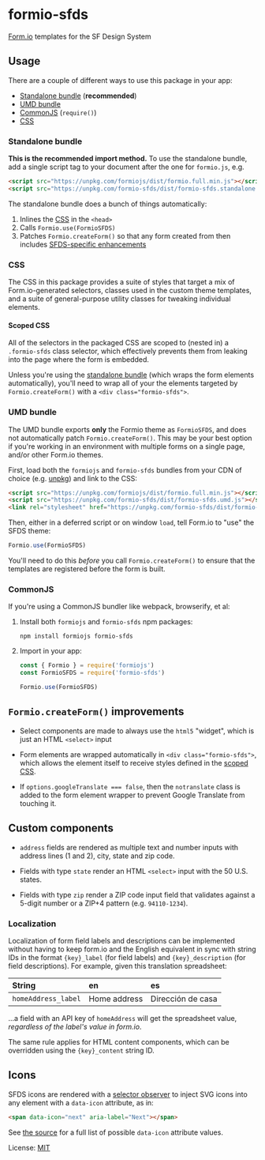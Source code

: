 # formio-sfds
[Form.io] templates for the SF Design System

## Usage
There are a couple of different ways to use this package in your app:

- [Standalone bundle](#standalone-bundle) (**recommended**)
- [UMD bundle](#umd-bundle)
- [CommonJS](#commonjs) (`require()`)
- [CSS](#css)

### Standalone bundle
**This is the recommended import method.** To use the standalone bundle, add a
single script tag to your document after the one for `formio.js`, e.g.

```html
<script src="https://unpkg.com/formiojs/dist/formio.full.min.js"></script>
<script src="https://unpkg.com/formio-sfds/dist/formio-sfds.standalone.js"></script>
```

The standalone bundle does a bunch of things automatically:

1. Inlines the [CSS](#css) in the `<head>`
2. Calls `Formio.use(FormioSFDS)`
2. Patches `Formio.createForm()` so that any form created from then includes
   [SFDS-specific enhancements](#formiocreateform-improvements)

### CSS
The CSS in this package provides a suite of styles that target a mix of
Form.io-generated selectors, classes used in the custom theme templates, and a
suite of general-purpose utility classes for tweaking individual elements.

#### Scoped CSS
All of the selectors in the packaged CSS are scoped to (nested in) a
`.formio-sfds` class selector, which effectively prevents them from leaking
into the page where the form is embedded.

Unless you're using the [standalone bundle](#standalone-bundle) (which wraps
the form elements automatically), you'll need to wrap all of your the elements
targeted by `Formio.createForm()` with a `<div class="formio-sfds">`.

### UMD bundle
The UMD bundle exports **only** the Formio theme as `FormioSFDS`, and does not
automatically patch `Formio.createForm()`. This may be your best option if
you're working in an environment with multiple forms on a single page, and/or
other Form.io themes.

First, load both the `formiojs` and `formio-sfds` bundles from your CDN of
choice (e.g. [unpkg]) and link to the CSS:

```html
<script src="https://unpkg.com/formiojs/dist/formio.full.min.js"></script>
<script src="https://unpkg.com/formio-sfds/dist/formio-sfds.umd.js"></script>
<link rel="stylesheet" href="https://unpkg.com/formio-sfds/dist/formio-sfds.css">
```

Then, either in a deferred script or on window `load`, tell Form.io to "use" the SFDS theme:

```js
Formio.use(FormioSFDS)
```

You'll need to do this _before_ you call `Formio.createForm()` to ensure that the templates are registered before the form is built.

### CommonJS
If you're using a CommonJS bundler like webpack, browserify, et al:

1. Install both `formiojs` and `formio-sfds` npm packages:

   ```
   npm install formiojs formio-sfds
   ```

2. Import in your app:

    ```js
    const { Formio } = require('formiojs')
    const FormioSFDS = require('formio-sfds')

    Formio.use(FormioSFDS)
    ```

## `Formio.createForm()` improvements

* Select components are made to always use the `html5` "widget", which is just
  an HTML `<select>` input

* Form elements are wrapped automatically in `<div class="formio-sfds">`, which
  allows the element itself to receive styles defined in the [scoped CSS](#scoped-css).

* If `options.googleTranslate === false`, then the `notranslate` class is added
  to the form element wrapper to prevent Google Translate from touching it.

## Custom components

* `address` fields are rendered as multiple text and number inputs with address
  lines (1 and 2), city, state and zip code.

* Fields with type `state` render an HTML `<select>` input with the 50 U.S.
  states.

* Fields with type `zip` render a ZIP code input field that validates against a
  5-digit number or a ZIP+4 pattern (e.g. `94110-1234`).

### Localization
Localization of form field labels and descriptions can be implemented without
having to keep form.io and the English equivalent in sync with string IDs in
the format `{key}_label` (for field labels) and `{key}_description` (for field
descriptions). For example, given this translation spreadsheet:

| String | en | es |
| :--- | :--- | :-- |
| `homeAddress_label` | Home address | Dirección de casa |

...a field with an API key of `homeAddress` will get the spreadsheet
value, _regardless of the label's value in form.io_.

The same rule applies for HTML content components, which can be overridden
using the `{key}_content` string ID.

## Icons
SFDS icons are rendered with a [selector
observer](https://github.com/josh/selector-observer) to inject SVG icons into
any element with a `data-icon` attribute, as in:

```html
<span data-icon="next" aria-label="Next"></span>
```

See [the source](src/icons/index.js) for a full list of possible `data-icon`
attribute values.

License: [MIT](./LICENSE)

[form.io]: https://form.io
[unpkg]: https://unpkg.com
